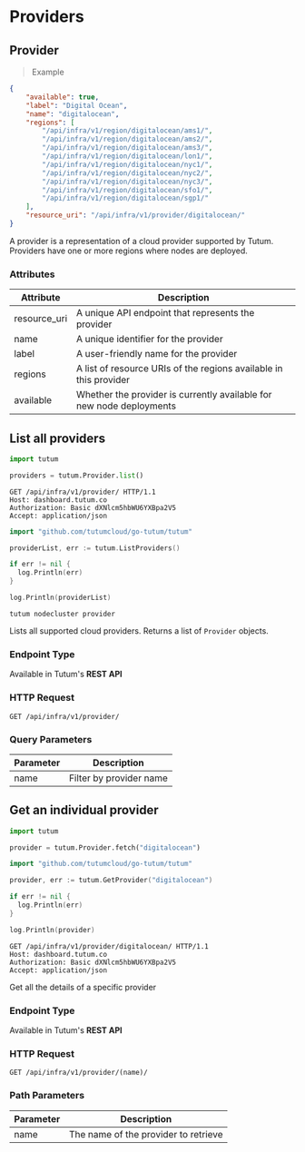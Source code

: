 # Providers

## Provider

> Example

```json
{
    "available": true,
    "label": "Digital Ocean",
    "name": "digitalocean",
    "regions": [
        "/api/infra/v1/region/digitalocean/ams1/",
        "/api/infra/v1/region/digitalocean/ams2/",
        "/api/infra/v1/region/digitalocean/ams3/",
        "/api/infra/v1/region/digitalocean/lon1/",
        "/api/infra/v1/region/digitalocean/nyc1/",
        "/api/infra/v1/region/digitalocean/nyc2/",
        "/api/infra/v1/region/digitalocean/nyc3/",
        "/api/infra/v1/region/digitalocean/sfo1/",
        "/api/infra/v1/region/digitalocean/sgp1/"
    ],
    "resource_uri": "/api/infra/v1/provider/digitalocean/"
}
```

A provider is a representation of a cloud provider supported by Tutum. Providers have one or more regions where nodes are deployed.


### Attributes

Attribute | Description
--------- | -----------
resource_uri | A unique API endpoint that represents the provider
name | A unique identifier for the provider
label | A user-friendly name for the provider
regions | A list of resource URIs of the regions available in this provider
available | Whether the provider is currently available for new node deployments


## List all providers

```python
import tutum

providers = tutum.Provider.list()
```

```http
GET /api/infra/v1/provider/ HTTP/1.1
Host: dashboard.tutum.co
Authorization: Basic dXNlcm5hbWU6YXBpa2V5
Accept: application/json
```

```go
import "github.com/tutumcloud/go-tutum/tutum"

providerList, err := tutum.ListProviders()

if err != nil {
  log.Println(err)
}

log.Println(providerList)
```

```shell
tutum nodecluster provider
```

Lists all supported cloud providers. Returns a list of `Provider` objects.

### Endpoint Type

Available in Tutum's **REST API**

### HTTP Request

`GET /api/infra/v1/provider/`

### Query Parameters

Parameter | Description
--------- | -----------
name | Filter by provider name



## Get an individual provider

```python
import tutum

provider = tutum.Provider.fetch("digitalocean")
```

```go
import "github.com/tutumcloud/go-tutum/tutum"

provider, err := tutum.GetProvider("digitalocean")

if err != nil {
  log.Println(err)
}

log.Println(provider)
```

```http
GET /api/infra/v1/provider/digitalocean/ HTTP/1.1
Host: dashboard.tutum.co
Authorization: Basic dXNlcm5hbWU6YXBpa2V5
Accept: application/json
```


Get all the details of a specific provider

### Endpoint Type

Available in Tutum's **REST API**

### HTTP Request

`GET /api/infra/v1/provider/(name)/`

### Path Parameters

Parameter | Description
--------- | -----------
name | The name of the provider to retrieve
